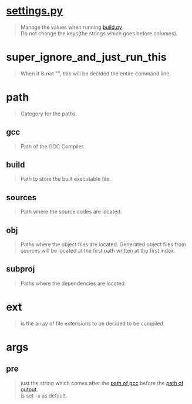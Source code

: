 # [settings.py](./settings.py)
> Manage the values when running [build.py](./build.py)  
> Do not change the keys(the strings which goes before columns).

# super_ignore_and_just_run_this
> When it is not "",
> this will be decided the entire command line.

# path
> Category for the paths.

## gcc
> Path of the GCC Compiler.

## build 
> Path to store the built executable file.

## sources
> Path where the source codes are located.

## obj
> Paths where the object files are located.
> Generated object files from sources will be located at the first path written at the first index.

## subproj
> Paths where the dependencies are located.  

# ext
> is the array of file extensions to be decided to be compiled.

# args
## pre
> just the string which comes after the [path of gcc](#gcc) before the [path of output](#build).  
> is set `-o` as default.